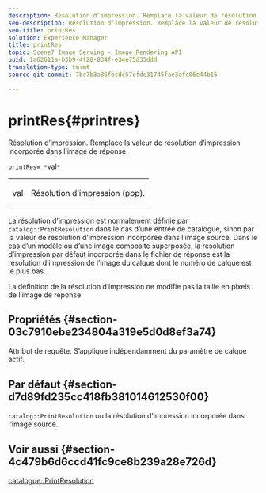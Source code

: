 ```yaml
---
description: Résolution d’impression. Remplace la valeur de résolution d’impression incorporée dans l’image de réponse.
seo-description: Résolution d’impression. Remplace la valeur de résolution d’impression incorporée dans l’image de réponse.
seo-title: printRes
solution: Experience Manager
title: printRes
topic: Scene7 Image Serving - Image Rendering API
uuid: 1a62611a-b3b9-4f20-834f-e34e75d33ddd
translation-type: tm+mt
source-git-commit: 7bc7b3a86fbcdc57cfdc31745fae3afc06e44b15

---
```



# printRes{#printres}

Résolution d’impression. Remplace la valeur de résolution d’impression incorporée dans l’image de réponse.

`printRes= *`val`*`

<table id="simpletable_85C271760AE5466C96115027E6511559"> 
 <tr class="strow"> 
  <td class="stentry"> <p><span class="varname"> val</span> </p> </td> 
  <td class="stentry"> <p>Résolution d’impression (ppp). </p></td> 
 </tr> 
</table>

La résolution d’impression est normalement définie par `catalog::PrintResolution` dans le cas d’une entrée de catalogue, sinon par la valeur de résolution d’impression incorporée dans l’image source. Dans le cas d’un modèle ou d’une image composite superposée, la résolution d’impression par défaut incorporée dans le fichier de réponse est la résolution d’impression de l’image du calque dont le numéro de calque est le plus bas.

La définition de la résolution d’impression ne modifie pas la taille en pixels de l’image de réponse.

## Propriétés {#section-03c7910ebe234804a319e5d0d8ef3a74}

Attribut de requête. S’applique indépendamment du paramètre de calque actif.

## Par défaut {#section-d7d89fd235cc418fb381014612530f00}

`catalog::PrintResolution` ou la résolution d’impression incorporée dans l’image source.

## Voir aussi {#section-4c479b6d6ccd41fc9ce8b239a28e726d}

[catalogue::PrintResolution](../../../../../is-api/image-catalog/image-serving-api-ref/c-image-catalog-reference/c-image-svg-data-reference/c-image-data-reference/r-printresolution-cat.md#reference-4ebb2e136995470b84b7c5e10cb8e5f5)
